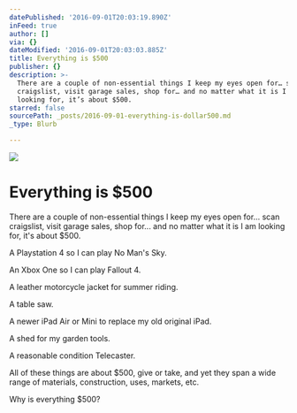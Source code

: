 ```yaml
---
datePublished: '2016-09-01T20:03:19.890Z'
inFeed: true
author: []
via: {}
dateModified: '2016-09-01T20:03:03.885Z'
title: Everything is $500
publisher: {}
description: >-
  There are a couple of non-essential things I keep my eyes open for… scan
  craigslist, visit garage sales, shop for… and no matter what it is I am
  looking for, it’s about $500.
starred: false
sourcePath: _posts/2016-09-01-everything-is-dollar500.md
_type: Blurb

---
```

![](https://the-grid-user-content.s3-us-west-2.amazonaws.com/c32c2a58-9ca4-4b6e-99d3-6a21a95a5c67.jpg)

# Everything is $500

There are a couple of non-essential things I keep my eyes open for... scan craigslist, visit garage sales, shop for... and no matter what it is I am looking for, it's about $500\.

A Playstation 4 so I can play No Man's Sky.

An Xbox One so I can play Fallout 4\.

A leather motorcycle jacket for summer riding.

A table saw.

A newer iPad Air or Mini to replace my old original iPad.

A shed for my garden tools.

A reasonable condition Telecaster.

All of these things are about $500, give or take, and yet they span a wide range of materials, construction, uses, markets, etc.

Why is everything $500?